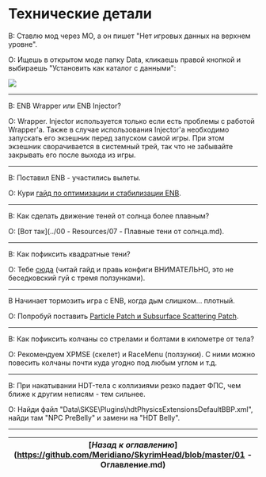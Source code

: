 # Технические детали

В: Ставлю мод через МО, а он пишет "Нет игровых данных на верхнем уровне".

О: Ищешь в открытом моде папку Data, кликаешь правой кнопкой и выбираешь "Установить как каталог с данными":

![](http://i.imgur.com/V7NDfOz.png)

------

В: ENB Wrapper или ENB Injector?

О: Wrapper. Injector используется только если есть проблемы с работой Wrapper'а. Также в случае использования Injector'а необходимо запускать его экзешник перед запуском самой игры. При этом экзешник сворачивается в системный трей, так что не забывайте закрывать его после выхода из игры.

------

В: Поставил ENB - участились вылеты.

О: Кури [гайд по оптимизации и стабилизации ENB](http://www.nexusmods.com/skyrim/mods/50214/).

------

В: Как сделать движение теней от солнца более плавным?

О: [Вот так](../00 - Resources/07 - Плавные тени от солнца.md).

------

В: Как пофиксить квадратные тени?

О: Тебе [сюда](http://www.nexusmods.com/skyrim/mods/283) (читай гайд и правь конфиги ВНИМАТЕЛЬНО, это не беседковский гуй с тремя ползунками).

------

В Начинает тормозить игра с ENB, когда дым слишком... плотный.

О: Попробуй поставить [Particle Patch и Subsurface Scattering Patch](http://enbseries.enbdev.com/forum/viewtopic.php?f=6&t=1499).

------

В: Как пофиксить колчаны со стрелами и болтами в километре от тела?

О: Рекомендуем XPMSE (скелет) и RaceMenu (ползунки). С ними можно повесить колчаны почти куда угодно под любым углом и т.д.

------

В: При накатывании HDT-тела с коллизиями резко падает ФПС, чем ближе к другим неписям - тем сильнее.

О: Найди файл "Data\SKSE\Plugins\hdtPhysicsExtensionsDefaultBBP.xml", найди там "NPC PreBelly" и замени на "HDT Belly".

------

|[*Назад к оглавлению*](https://github.com/Meridiano/SkyrimHead/blob/master/01 - Оглавление.md)|
|:---:|
